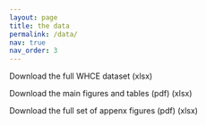 ```yaml
---
layout: page
title: the data
permalink: /data/
nav: true
nav_order: 3
---
```


Download the full WHCE dataset (xlsx)

Download the main figures and tables (pdf) (xlsx)

Download the full set of appenx figures (pdf) (xlsx)
